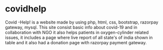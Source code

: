 # covidhelp
Covid -Help! is a website made by using php, html, css, bootstrap, razorpay gateway, mysql. This site consist basic info about covid-19 and in collaboration with NGO it also helps patients in oxygen-cylinder related issues, it includes a page where live report of all state's of india shown in table and it also had a donation page with razorpay payment gateway.
